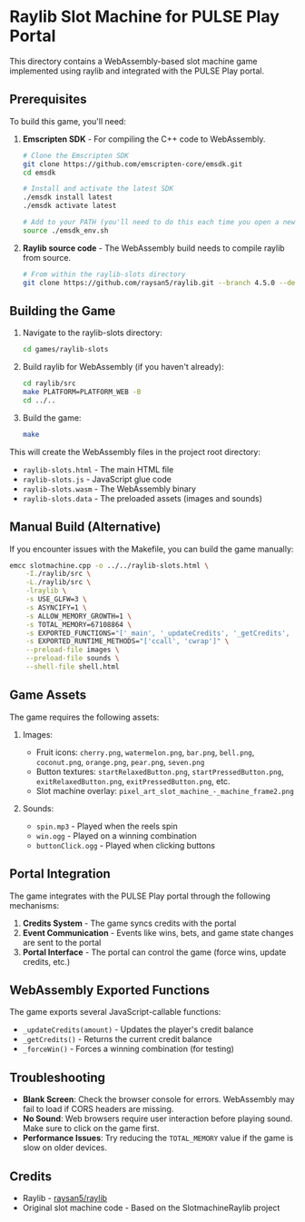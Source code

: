 # Raylib Slot Machine for PULSE Play Portal

This directory contains a WebAssembly-based slot machine game implemented using raylib and integrated with the PULSE Play portal.

## Prerequisites

To build this game, you'll need:

1. **Emscripten SDK** - For compiling the C++ code to WebAssembly.
   ```bash
   # Clone the Emscripten SDK
   git clone https://github.com/emscripten-core/emsdk.git
   cd emsdk
   
   # Install and activate the latest SDK
   ./emsdk install latest
   ./emsdk activate latest
   
   # Add to your PATH (you'll need to do this each time you open a new terminal)
   source ./emsdk_env.sh
   ```

2. **Raylib source code** - The WebAssembly build needs to compile raylib from source.
   ```bash
   # From within the raylib-slots directory
   git clone https://github.com/raysan5/raylib.git --branch 4.5.0 --depth 1
   ```

## Building the Game

1. Navigate to the raylib-slots directory:
   ```bash
   cd games/raylib-slots
   ```

2. Build raylib for WebAssembly (if you haven't already):
   ```bash
   cd raylib/src
   make PLATFORM=PLATFORM_WEB -B
   cd ../..
   ```

3. Build the game:
   ```bash
   make
   ```

This will create the WebAssembly files in the project root directory:
- `raylib-slots.html` - The main HTML file
- `raylib-slots.js` - JavaScript glue code 
- `raylib-slots.wasm` - The WebAssembly binary
- `raylib-slots.data` - The preloaded assets (images and sounds)

## Manual Build (Alternative)

If you encounter issues with the Makefile, you can build the game manually:

```bash
emcc slotmachine.cpp -o ../../raylib-slots.html \
    -I./raylib/src \
    -L./raylib/src \
    -lraylib \
    -s USE_GLFW=3 \
    -s ASYNCIFY=1 \
    -s ALLOW_MEMORY_GROWTH=1 \
    -s TOTAL_MEMORY=67108864 \
    -s EXPORTED_FUNCTIONS="['_main', '_updateCredits', '_getCredits', '_forceWin']" \
    -s EXPORTED_RUNTIME_METHODS="['ccall', 'cwrap']" \
    --preload-file images \
    --preload-file sounds \
    --shell-file shell.html
```

## Game Assets

The game requires the following assets:

1. Images:
   - Fruit icons: `cherry.png`, `watermelon.png`, `bar.png`, `bell.png`, `coconut.png`, `orange.png`, `pear.png`, `seven.png`
   - Button textures: `startRelaxedButton.png`, `startPressedButton.png`, `exitRelaxedButton.png`, `exitPressedButton.png`, etc.
   - Slot machine overlay: `pixel_art_slot_machine_-_machine_frame2.png`

2. Sounds:
   - `spin.mp3` - Played when the reels spin
   - `win.ogg` - Played on a winning combination
   - `buttonClick.ogg` - Played when clicking buttons

## Portal Integration

The game integrates with the PULSE Play portal through the following mechanisms:

1. **Credits System** - The game syncs credits with the portal
2. **Event Communication** - Events like wins, bets, and game state changes are sent to the portal
3. **Portal Interface** - The portal can control the game (force wins, update credits, etc.)

## WebAssembly Exported Functions

The game exports several JavaScript-callable functions:

- `_updateCredits(amount)` - Updates the player's credit balance
- `_getCredits()` - Returns the current credit balance
- `_forceWin()` - Forces a winning combination (for testing)

## Troubleshooting

- **Blank Screen**: Check the browser console for errors. WebAssembly may fail to load if CORS headers are missing.
- **No Sound**: Web browsers require user interaction before playing sound. Make sure to click on the game first.
- **Performance Issues**: Try reducing the `TOTAL_MEMORY` value if the game is slow on older devices.

## Credits

- Raylib - [raysan5/raylib](https://github.com/raysan5/raylib)
- Original slot machine code - Based on the SlotmachineRaylib project